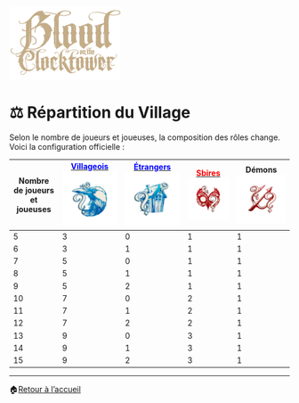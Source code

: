 <p align="left">
  <a href="/botc-fr-bambi/">
    <img src="images/logo.png" alt="Accueil BotC FR" width="200">
  </a>
</p>

# ⚖️ Répartition du Village

Selon le nombre de joueurs et joueuses, la composition des rôles change.
Voici la configuration officielle : 

| Nombre de joueurs et joueuses | [<span style="color:blue">Villageois</span>](villageois.md)  ![Townsfolk](images/Generic_townsfolk.png) | [<span style="color:blue">Étrangers</span>](etrangers.md)  ![Outsider](images/Generic_outsider.png) |[<span style="color:red">Sbires</span>](sbires.md)  ![Minion](images/Generic_minion.png) | Démons ![Demon](images/Generic_demon.png) |
| ----------------------------- | ----------------------------------------------------- | -------------------------------------------------- | ------------------------------------------- | ----------------------------------------- |
| 5                             | 3                                                     | 0                                                  | 1                                           | 1                                         |
| 6                             | 3                                                     | 1                                                  | 1                                           | 1                                         |
| 7                             | 5                                                     | 0                                                  | 1                                           | 1                                         |
| 8                             | 5                                                     | 1                                                  | 1                                           | 1                                         |
| 9                             | 5                                                     | 2                                                  | 1                                           | 1                                         |
| 10                            | 7                                                     | 0                                                  | 2                                           | 1                                         |
| 11                            | 7                                                     | 1                                                  | 2                                           | 1                                         |
| 12                            | 7                                                     | 2                                                  | 2                                           | 1                                         |
| 13                            | 9                                                     | 0                                                  | 3                                           | 1                                         |
| 14                            | 9                                                     | 1                                                  | 3                                           | 1                                         |
| 15                            | 9                                                     | 2                                                  | 3                                           | 1                                         |

---

🏠[Retour à l’accueil](README.md)
